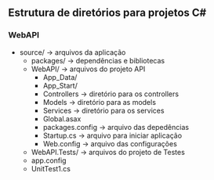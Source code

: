 ## Estrutura de diretórios para projetos C#
### WebAPI
* source/    		              -> arquivos da aplicação  
    + packages/		              -> dependências e bibliotecas 
    + WebAPI/ 		              -> arquivos do projeto API 
        + App_Data/
        + App_Start/
        + Controllers			  -> diretório para os controllers 
        + Models                  -> diretório para as models 
        + Services                -> diretório para os services 
        + Global.asax
        + packages.config		 -> arquivo das depedências
        + Startup.cs			 -> arquivo para iniciar aplicação
        + Web.config			 -> arquivo das configurações 
	+ WebAPI.Tests/ 		     -> arquivos do projeto de Testes
    + app.config
    + UnitTest1.cs
